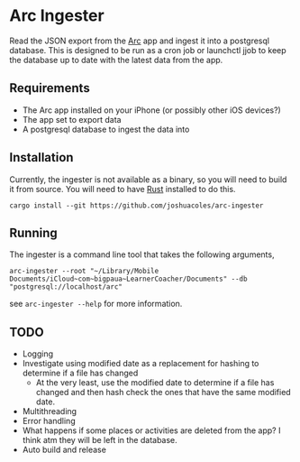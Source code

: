 # Arc Ingester

Read the JSON export from the [Arc](https://www.bigpaua.com/arcapp) app and ingest it into a postgresql database. This
is designed to be run as a cron job or launchctl jjob to keep the database up to date with the latest data from the app.

## Requirements

- The Arc app installed on your iPhone (or possibly other iOS devices?)
- The app set to export data
- A postgresql database to ingest the data into

## Installation

Currently, the ingester is not available as a binary, so you will need to build it from source. You will need to have
[Rust](https://www.rust-lang.org) installed to do this.

```shell
cargo install --git https://github.com/joshuacoles/arc-ingester
```

## Running

The ingester is a command line tool that takes the following arguments,

```shell
arc-ingester --root "~/Library/Mobile Documents/iCloud~com~bigpaua~LearnerCoacher/Documents" --db "postgresql://localhost/arc"
```

see `arc-ingester --help` for more information.

## TODO

- Logging
- Investigate using modified date as a replacement for hashing to determine if a file has changed
    - At the very least, use the modified date to determine if a file has changed and then hash check the ones that have
      the same modified date.
- Multithreading
- Error handling
- What happens if some places or activities are deleted from the app? I think atm they will be left in the database.
- Auto build and release
